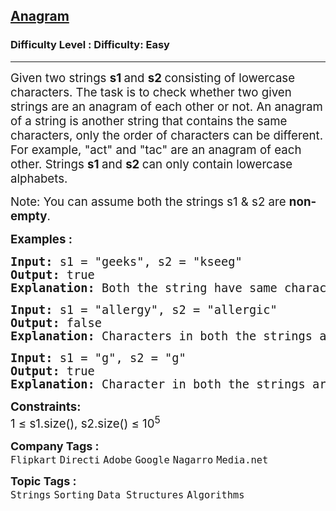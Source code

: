 <h2><a href="https://www.geeksforgeeks.org/problems/anagram-1587115620/1?page=3&sortBy=submissions">Anagram</a></h2><h3>Difficulty Level : Difficulty: Easy</h3><hr><div class="problems_problem_content__Xm_eO" style="user-select: auto;"><p style="user-select: auto;"><span style="font-size: 14pt; user-select: auto;">Given two strings <strong style="user-select: auto;">s1 </strong>and <strong style="user-select: auto;">s2 </strong>consisting of lowercase characters. The task is to check whether two given strings are an anagram of each other or not. An anagram of a string is another string that contains the same characters, only the order of characters can be different. For example, "act" and "tac" are an anagram of each other. Strings <strong style="user-select: auto;">s1 </strong>and&nbsp;<strong style="user-select: auto;">s2</strong><strong style="user-select: auto;">&nbsp;</strong>can only contain lowercase alphabets.</span></p>
<p style="user-select: auto;"><span style="font-size: 14pt; user-select: auto;">Note: You can assume both the strings s1 &amp; s2 are <strong style="user-select: auto;">non-empty</strong>.</span></p>
<p style="user-select: auto;"><span style="font-size: 14pt; user-select: auto;"><strong style="user-select: auto;">Examples :</strong></span></p>
<pre style="user-select: auto;"><span style="font-size: 14pt; user-select: auto;"><strong style="user-select: auto;">Input: </strong>s1 = "geeks", s2 = "kseeg"
<strong style="user-select: auto;">Output: </strong>true
<strong style="user-select: auto;">Explanation: </strong>Both the string have same characters with same frequency. So, they are anagrams.</span></pre>
<pre style="user-select: auto;"><span style="font-size: 14pt; user-select: auto;"><strong style="user-select: auto;">Input: </strong>s1 = "allergy", s2 = "allergic"
<strong style="user-select: auto;">Output: </strong>false
<strong style="user-select: auto;">Explanation: </strong>Characters in both the strings are not same, so they are not anagrams.<br style="user-select: auto;"></span></pre>
<pre style="user-select: auto;"><span style="font-size: 14pt; user-select: auto;"><strong style="user-select: auto;">Input: </strong>s1 = "g", s2 = "g"
<strong style="user-select: auto;">Output: </strong>true
<strong style="user-select: auto;">Explanation: </strong>Character in both the strings are same, so they are anagrams.</span></pre>
<p style="user-select: auto;"><span style="font-size: 14pt; user-select: auto;"><strong style="user-select: auto;">Constraints:</strong><br style="user-select: auto;">1 ≤ s1.size(), s2.size() ≤ 10<sup style="user-select: auto;">5</sup></span></p></div><p><span style=font-size:18px><strong>Company Tags : </strong><br><code>Flipkart</code>&nbsp;<code>Directi</code>&nbsp;<code>Adobe</code>&nbsp;<code>Google</code>&nbsp;<code>Nagarro</code>&nbsp;<code>Media.net</code>&nbsp;<br><p><span style=font-size:18px><strong>Topic Tags : </strong><br><code>Strings</code>&nbsp;<code>Sorting</code>&nbsp;<code>Data Structures</code>&nbsp;<code>Algorithms</code>&nbsp;